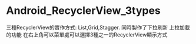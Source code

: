 # Android_RecyclerView_3types
三種RecyclerView的實作方式: List,Grid,Stagger. 同時製作了下拉刷新 上拉加載的功能
在右上角可以菜單處可以選擇3種之一的RecyclerView顯示方式
